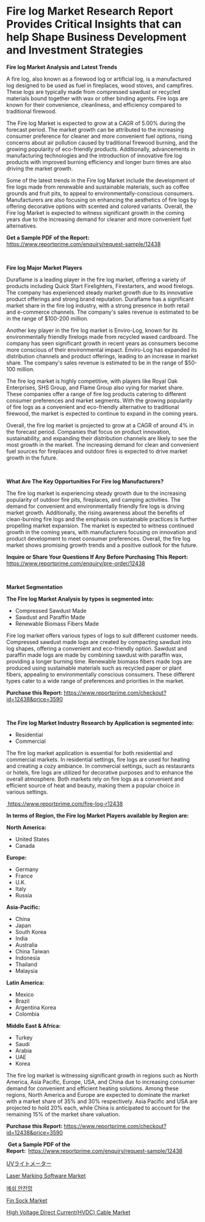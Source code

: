 <p><h1>Fire log Market Research Report Provides Critical Insights that can help Shape Business Development and Investment Strategies</h1></p><p><strong>Fire log Market Analysis and Latest Trends</strong></p>
<p><p>A fire log, also known as a firewood log or artificial log, is a manufactured log designed to be used as fuel in fireplaces, wood stoves, and campfires. These logs are typically made from compressed sawdust or recycled materials bound together with wax or other binding agents. Fire logs are known for their convenience, cleanliness, and efficiency compared to traditional firewood.</p><p>The Fire log Market is expected to grow at a CAGR of 5.00% during the forecast period. The market growth can be attributed to the increasing consumer preference for cleaner and more convenient fuel options, rising concerns about air pollution caused by traditional firewood burning, and the growing popularity of eco-friendly products. Additionally, advancements in manufacturing technologies and the introduction of innovative fire log products with improved burning efficiency and longer burn times are also driving the market growth.</p><p>Some of the latest trends in the Fire log Market include the development of fire logs made from renewable and sustainable materials, such as coffee grounds and fruit pits, to appeal to environmentally-conscious consumers. Manufacturers are also focusing on enhancing the aesthetics of fire logs by offering decorative options with scented and colored variants. Overall, the Fire log Market is expected to witness significant growth in the coming years due to the increasing demand for cleaner and more convenient fuel alternatives.</p></p>
<p><strong>Get a Sample PDF of the Report:&nbsp;</strong> <a href="https://www.reportprime.com/enquiry/request-sample/12438">https://www.reportprime.com/enquiry/request-sample/12438</a></p>
<p>&nbsp;</p>
<p><strong>Fire log Major Market Players</strong></p>
<p><p>Duraflame is a leading player in the fire log market, offering a variety of products including Quick Start Firelighters, Firestarters, and wood firelogs. The company has experienced steady market growth due to its innovative product offerings and strong brand reputation. Duraflame has a significant market share in the fire log industry, with a strong presence in both retail and e-commerce channels. The company's sales revenue is estimated to be in the range of $100-200 million.</p><p>Another key player in the fire log market is Enviro-Log, known for its environmentally friendly firelogs made from recycled waxed cardboard. The company has seen significant growth in recent years as consumers become more conscious of their environmental impact. Enviro-Log has expanded its distribution channels and product offerings, leading to an increase in market share. The company's sales revenue is estimated to be in the range of $50-100 million.</p><p>The fire log market is highly competitive, with players like Royal Oak Enterprises, SHS Group, and Flame Group also vying for market share. These companies offer a range of fire log products catering to different consumer preferences and market segments. With the growing popularity of fire logs as a convenient and eco-friendly alternative to traditional firewood, the market is expected to continue to expand in the coming years.</p><p>Overall, the fire log market is projected to grow at a CAGR of around 4% in the forecast period. Companies that focus on product innovation, sustainability, and expanding their distribution channels are likely to see the most growth in the market. The increasing demand for clean and convenient fuel sources for fireplaces and outdoor fires is expected to drive market growth in the future.</p></p>
<p>&nbsp;</p>
<p><strong>What Are The Key Opportunities For Fire log Manufacturers?</strong></p>
<p><p>The fire log market is experiencing steady growth due to the increasing popularity of outdoor fire pits, fireplaces, and camping activities. The demand for convenient and environmentally friendly fire logs is driving market growth. Additionally, the rising awareness about the benefits of clean-burning fire logs and the emphasis on sustainable practices is further propelling market expansion. The market is expected to witness continued growth in the coming years, with manufacturers focusing on innovation and product development to meet consumer preferences. Overall, the fire log market shows promising growth trends and a positive outlook for the future.</p></p>
<p><strong>Inquire or Share Your Questions If Any Before Purchasing This Report:</strong> <a href="https://www.reportprime.com/enquiry/pre-order/12438">https://www.reportprime.com/enquiry/pre-order/12438</a></p>
<p>&nbsp;</p>
<p><strong>Market Segmentation</strong></p>
<p><strong>The Fire log Market Analysis by types is segmented into:</strong></p>
<p><ul><li>Compressed Sawdust Made</li><li>Sawdust and Paraffin Made</li><li>Renewable Biomass Fibers Made</li></ul></p>
<p><p>Fire log market offers various types of logs to suit different customer needs. Compressed sawdust made logs are created by compacting sawdust into log shapes, offering a convenient and eco-friendly option. Sawdust and paraffin made logs are made by combining sawdust with paraffin wax, providing a longer burning time. Renewable biomass fibers made logs are produced using sustainable materials such as recycled paper or plant fibers, appealing to environmentally conscious consumers. These different types cater to a wide range of preferences and priorities in the market.</p></p>
<p><strong>Purchase this Report:&nbsp;</strong><a href="https://www.reportprime.com/checkout?id=12438&price=3590">https://www.reportprime.com/checkout?id=12438&price=3590</a></p>
<p>&nbsp;</p>
<p><strong>The Fire log Market Industry Research by Application is segmented into:</strong></p>
<p><ul><li>Residential</li><li>Commercial</li></ul></p>
<p><p>The fire log market application is essential for both residential and commercial markets. In residential settings, fire logs are used for heating and creating a cozy ambiance. In commercial settings, such as restaurants or hotels, fire logs are utilized for decorative purposes and to enhance the overall atmosphere. Both markets rely on fire logs as a convenient and efficient source of heat and beauty, making them a popular choice in various settings.</p></p>
<p><a href="https://www.reportprime.com/fire-log-r12438">&nbsp;https://www.reportprime.com/fire-log-r12438</a></p>
<p><strong>In terms of Region, the Fire log Market Players available by Region are:</strong></p>
<p>
    <p> <strong> North America: </strong>
        <ul>
            <li>United States</li>
            <li>Canada</li>
        </ul>
        </p> 
    <p> <strong> Europe: </strong>
        <ul>
            <li>Germany</li>
            <li>France</li>
            <li>U.K.</li>
            <li>Italy</li>
            <li>Russia</li>
        </ul>
        </p> 
    <p> <strong> Asia-Pacific: </strong>
        <ul>
            <li>China</li>
            <li>Japan</li>
            <li>South Korea</li>
            <li>India</li>
            <li>Australia</li>
            <li>China Taiwan</li>
            <li>Indonesia</li>
            <li>Thailand</li>
            <li>Malaysia</li>
        </ul>
        </p> 
    <p> <strong> Latin America: </strong>
        <ul>
            <li>Mexico</li>
            <li>Brazil</li>
            <li>Argentina Korea</li>
            <li>Colombia</li>
        </ul>
        </p> 
    <p> <strong> Middle East & Africa: </strong>
        <ul>
            <li>Turkey</li>
            <li>Saudi</li>
            <li>Arabia</li>
            <li>UAE</li>
            <li>Korea</li>
        </ul>
    </p>
    </p>
<p><p>The fire log market is witnessing significant growth in regions such as North America, Asia Pacific, Europe, USA, and China due to increasing consumer demand for convenient and efficient heating solutions. Among these regions, North America and Europe are expected to dominate the market with a market share of 35% and 30% respectively. Asia Pacific and USA are projected to hold 20% each, while China is anticipated to account for the remaining 15% of the market share valuation.</p></p>
<p><strong>Purchase this Report: </strong><a href="https://www.reportprime.com/checkout?id=12438&price=3590">https://www.reportprime.com/checkout?id=12438&price=3590</a></p>
<p>&nbsp;<strong>Get a Sample PDF of the Report:&nbsp;&nbsp;</strong><a href="https://www.reportprime.com/enquiry/request-sample/12438">https://www.reportprime.com/enquiry/request-sample/12438</a></p>
<p><strong></strong></p>
<p><p><a href="https://medium.com/@jarrellroob/%E5%9C%B0%E5%9F%9F-%E3%82%BF%E3%82%A4%E3%83%97-uv-a-uv-b-%E3%81%9D%E3%81%AE%E4%BB%96-%E3%81%8A%E3%82%88%E3%81%B3%E3%82%A2%E3%83%97%E3%83%AA%E3%82%B1%E3%83%BC%E3%82%B7%E3%83%A7%E3%83%B3-%E7%A7%91%E5%AD%A6%E7%A0%94%E7%A9%B6-%E8%A3%BD%E9%80%A0-%E3%81%9D%E3%81%AE%E4%BB%96-%E3%81%AB%E3%82%88%E3%82%8B%E3%82%B0%E3%83%AD%E3%83%BC%E3%83%90%E3%83%ABuv%E3%83%A9%E3%82%A4%E3%83%88%E3%83%A1%E3%83%BC%E3%82%BF%E3%83%BC%E5%B8%82%E5%A0%B4%E3%81%AE%E5%8B%95%E5%90%91%E3%81%A8%E6%88%90%E9%95%B7%E6%A9%9F%E4%BC%9A%E3%82%92%E8%A9%95%E4%BE%A1%E3%81%97%E3%81%BE%E3%81%99-9ab28e73ed8d">UVライトメーター</a></p><p><a href="https://www.linkedin.com/pulse/insights-laser-marking-software-market-size-which-expanding-rtcbe">Laser Marking Software Market</a></p><p><a href="https://medium.com/@jasonalter89657w/%EB%A9%94%EC%89%AC-%EC%95%88%EC%A0%84%EB%A7%9D-%EC%8B%9C%EC%9E%A5-%EA%B8%80%EB%A1%9C%EB%B2%8C-%EC%8B%9C%EC%9E%A5-%ED%86%B5%EC%B0%B0%EA%B3%BC-%ED%8C%90%EB%A7%A4-%EB%8F%99%ED%96%A5-2024%EB%85%84%EB%B6%80%ED%84%B0-2031%EB%85%84%EA%B9%8C%EC%A7%80-8c6f55ca5b12">메쉬 안전망</a></p><p><a href="https://github.com/wybrqqeb6/Market-Research-Report-List-1/blob/main/fin-sock-market.md">Fin Sock Market</a></p><p><a href="https://medium.com/@daveblock38/insights-into-the-high-voltage-direct-current-hvdc-cable-industry-market-financial-status-market-4e3d81e5025b">High Voltage Direct Current(HVDC) Cable Market</a></p></p>